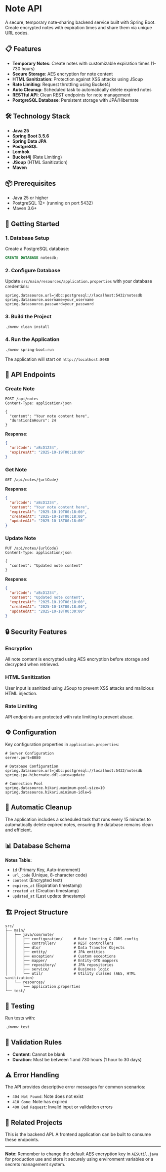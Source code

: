 # Note API

A secure, temporary note-sharing backend service built with Spring Boot. Create encrypted notes with expiration times and share them via unique URL codes.

## 📋 Features

- **Temporary Notes**: Create notes with customizable expiration times (1-730 hours)
- **Secure Storage**: AES encryption for note content
- **HTML Sanitization**: Protection against XSS attacks using JSoup
- **Rate Limiting**: Request throttling using Bucket4j
- **Auto Cleanup**: Scheduled task to automatically delete expired notes
- **RESTful API**: Clean REST endpoints for note management
- **PostgreSQL Database**: Persistent storage with JPA/Hibernate

## 🛠️ Technology Stack

- **Java 25**
- **Spring Boot 3.5.6**
- **Spring Data JPA**
- **PostgreSQL**
- **Lombok**
- **Bucket4j** (Rate Limiting)
- **JSoup** (HTML Sanitization)
- **Maven**

## 📦 Prerequisites

- Java 25 or higher
- PostgreSQL 12+ (running on port 5432)
- Maven 3.6+

## 🚀 Getting Started

### 1. Database Setup

Create a PostgreSQL database:

```sql
CREATE DATABASE notesdb;
```

### 2. Configure Database

Update `src/main/resources/application.properties` with your database credentials:

```properties
spring.datasource.url=jdbc:postgresql://localhost:5432/notesdb
spring.datasource.username=your_username
spring.datasource.password=your_password
```

### 3. Build the Project

```bash
./mvnw clean install
```

### 4. Run the Application

```bash
./mvnw spring-boot:run
```

The application will start on `http://localhost:8080`

## 📡 API Endpoints

### Create Note

```http
POST /api/notes
Content-Type: application/json

{
  "content": "Your note content here",
  "durationInHours": 24
}
```

**Response:**
```json
{
  "urlCode": "aBcD1234",
  "expiresAt": "2025-10-19T00:18:00"
}
```

### Get Note

```http
GET /api/notes/{urlCode}
```

**Response:**
```json
{
  "urlCode": "aBcD1234",
  "content": "Your note content here",
  "expiresAt": "2025-10-19T00:18:00",
  "createdAt": "2025-10-18T00:18:00",
  "updatedAt": "2025-10-18T00:18:00"
}
```

### Update Note

```http
PUT /api/notes/{urlCode}
Content-Type: application/json

{
  "content": "Updated note content"
}
```

**Response:**
```json
{
  "urlCode": "aBcD1234",
  "content": "Updated note content",
  "expiresAt": "2025-10-19T00:18:00",
  "createdAt": "2025-10-18T00:18:00",
  "updatedAt": "2025-10-18T00:30:00"
}
```

## 🔒 Security Features

### Encryption
All note content is encrypted using AES encryption before storage and decrypted when retrieved.

### HTML Sanitization
User input is sanitized using JSoup to prevent XSS attacks and malicious HTML injection.

### Rate Limiting
API endpoints are protected with rate limiting to prevent abuse.

## ⚙️ Configuration

Key configuration properties in `application.properties`:

```properties
# Server Configuration
server.port=8080

# Database Configuration
spring.datasource.url=jdbc:postgresql://localhost:5432/notesdb
spring.jpa.hibernate.ddl-auto=update

# Connection Pool
spring.datasource.hikari.maximum-pool-size=10
spring.datasource.hikari.minimum-idle=5
```

## 🧹 Automatic Cleanup

The application includes a scheduled task that runs every 15 minutes to automatically delete expired notes, ensuring the database remains clean and efficient.

## 📊 Database Schema

**Notes Table:**
- `id` (Primary Key, Auto-increment)
- `url_code` (Unique, 8-character code)
- `content` (Encrypted text)
- `expires_at` (Expiration timestamp)
- `created_at` (Creation timestamp)
- `updated_at` (Last update timestamp)

## 🏗️ Project Structure

```
src/
├── main/
│   ├── java/com/note/
│   │   ├── configuration/     # Rate limiting & CORS config
│   │   ├── controller/        # REST controllers
│   │   ├── dto/               # Data Transfer Objects
│   │   ├── entity/            # JPA entities
│   │   ├── exception/         # Custom exceptions
│   │   ├── mapper/            # Entity-DTO mappers
│   │   ├── repository/        # JPA repositories
│   │   ├── service/           # Business logic
│   │   └── util/              # Utility classes (AES, HTML sanitization)
│   └── resources/
│       └── application.properties
└── test/
```

## 🧪 Testing

Run tests with:

```bash
./mvnw test
```

## 📝 Validation Rules

- **Content**: Cannot be blank
- **Duration**: Must be between 1 and 730 hours (1 hour to 30 days)

## ⚠️ Error Handling

The API provides descriptive error messages for common scenarios:
- `404 Not Found`: Note does not exist
- `410 Gone`: Note has expired
- `400 Bad Request`: Invalid input or validation errors

## 🔗 Related Projects

This is the backend API. A frontend application can be built to consume these endpoints.

---

**Note**: Remember to change the default AES encryption key in `AESUtil.java` for production use and store it securely using environment variables or a secrets management system.
